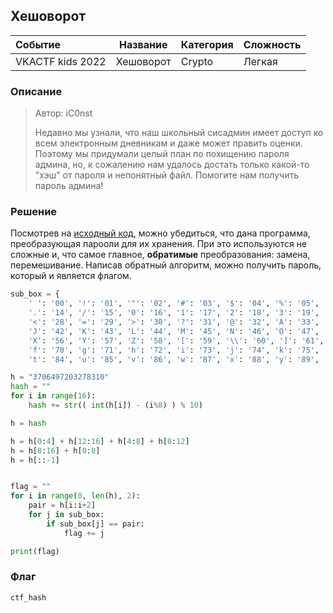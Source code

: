 ## Хешоворот

| Событие | Название | Категория | Сложность |
| :------ | ---- | ---- | ---- |
| VKACTF kids 2022 | Хешоворот  | Crypto | Легкая |

  
### Описание


> Автор: iC0nst
>
> Недавно мы узнали, что наш школьный сисадмин имеет доступ ко всем электронным дневникам и даже может править оценки. Поэтому мы придумали целый план по похищению пароля админа, но, к сожалению нам удалось достать только какой-то "хэш" от пароля и непонятный файл. Помогите нам получить пароль админа!


### Решение

Посмотрев на [исходный код](./source.py), можно убедиться, что дана программа, преобразующая парооли для их хранения. При это используются не сложные и, что самое главное, **обратимые** преобразования: замена, перемешивание. Написав обратный алгоритм, можно получить пароль, который и является флагом. 

```python 
sub_box = {
    ' ': '00', '!': '01', '"': '02', '#': '03', '$': '04', '%': '05', '&': '06', "'": '07', '(': '08', ')': '09', '*': '10', '+': '11', ',': '12', '-': '13', 
    '.': '14', '/': '15', '0': '16', '1': '17', '2': '18', '3': '19', '4': '20', '5': '21', '6': '22', '7': '23', '8': '24', '9': '25', ':': '26', ';': '27', 
    '<': '28', '=': '29', '>': '30', '?': '31', '@': '32', 'A': '33', 'B': '34', 'C': '35', 'D': '36', 'E': '37', 'F': '38', 'G': '39', 'H': '40', 'I': '41',
    'J': '42', 'K': '43', 'L': '44', 'M': '45', 'N': '46', 'O': '47', 'P': '48', 'Q': '49', 'R': '50', 'S': '51', 'T': '52', 'U': '53', 'V': '54', 'W': '55', 
    'X': '56', 'Y': '57', 'Z': '58', '[': '59', '\\': '60', ']': '61', '^': '62', '_': '63', '`': '64', 'a': '65', 'b': '66', 'c': '67', 'd': '68', 'e': '69', 
    'f': '70', 'g': '71', 'h': '72', 'i': '73', 'j': '74', 'k': '75', 'l': '76', 'm': '77', 'n': '78', 'o': '79', 'p': '80', 'q': '81', 'r': '82', 's': '83', 
    't': '84', 'u': '85', 'v': '86', 'w': '87', 'x': '88', 'y': '89', 'z': '90', '{': '91', '|': '92', '}': '93', '~': '94'}

h = "3706497203278310"
hash = ""
for i in range(16):
    hash += str(( int(h[i]) - (i%8) ) % 10)

h = hash

h = h[0:4] + h[12:16] + h[4:8] + h[8:12]
h = h[8:16] + h[0:8]
h = h[::-1]


flag = ""
for i in range(0, len(h), 2):
    pair = h[i:i+2]
    for j in sub_box:
        if sub_box[j] == pair:
            flag += j

print(flag)


```


### Флаг

```
ctf_hash
```